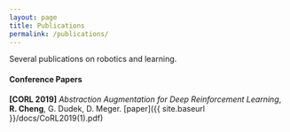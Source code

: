 ```yaml
---
layout: page
title: Publications
permalink: /publications/
---
```


Several publications on robotics and learning.

#### Conference Papers

**[CORL 2019]** _Abstraction Augmentation for Deep Reinforcement Learning_, **R. Cheng**, G. Dudek, D. Meger.  [paper]({{ site.baseurl }}/docs/CoRL2019(1).pdf)

 
